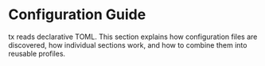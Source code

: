 # Configuration Guide

tx reads declarative TOML. This section explains how configuration files are discovered, how individual sections work, and how to combine them into reusable profiles.
